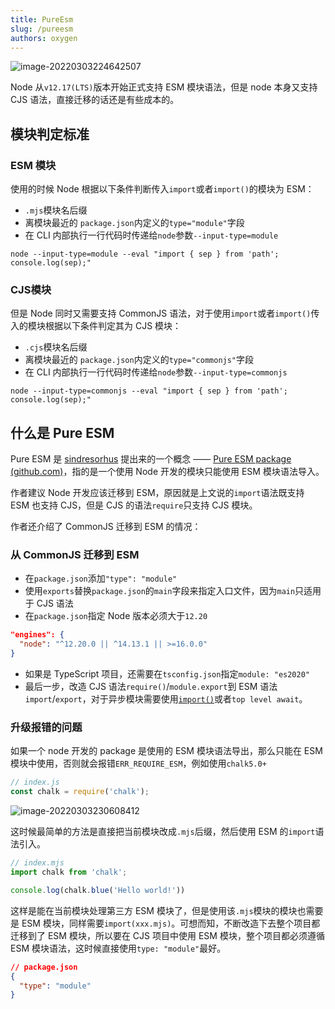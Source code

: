 ```yaml
---
title: PureEsm
slug: /pureesm
authors: oxygen
---
```


![image-20220303224642507](../public/images/image-20220303224642507.png)

Node 从`v12.17(LTS)`版本开始正式支持 ESM 模块语法，但是 node 本身又支持 CJS 语法，直接迁移的话还是有些成本的。

<!--truncate-->

## 模块判定标准

### ESM 模块

使用的时候 Node 根据以下条件判断传入`import`或者`import()`的模块为 ESM：

- `.mjs`模块名后缀
- 离模块最近的 `package.json`内定义的`type="module"`字段
- 在 CLI 内部执行一行代码时传递给`node`参数`--input-type=module`

```shell
node --input-type=module --eval "import { sep } from 'path'; console.log(sep);"
```

### CJS模块

但是 Node 同时又需要支持 CommonJS 语法，对于使用`import`或者`import()`传入的模块根据以下条件判定其为 CJS 模块：

- `.cjs`模块名后缀
- 离模块最近的 `package.json`内定义的`type="commonjs"`字段
- 在 CLI 内部执行一行代码时传递给`node`参数`--input-type=commonjs`

```shell
node --input-type=commonjs --eval "import { sep } from 'path'; console.log(sep);"
```

## 什么是 Pure ESM

Pure ESM 是 [sindresorhus](https://gist.github.com/sindresorhus) 提出来的一个概念 —— [Pure ESM package (github.com)](https://gist.github.com/sindresorhus/a39789f98801d908bbc7ff3ecc99d99c)，指的是一个使用 Node 开发的模块只能使用 ESM 模块语法导入。

作者建议 Node  开发应该迁移到 ESM，原因就是上文说的`import`语法既支持 ESM 也支持 CJS，但是 CJS 的语法`require`只支持 CJS 模块。

作者还介绍了 CommonJS 迁移到 ESM 的情况：

### 从 CommonJS 迁移到 ESM

- 在`package.json`添加`"type": "module"`
- 使用`exports`替换`package.json`的`main`字段来指定入口文件，因为`main`只适用于 CJS 语法
- 在`package.json`指定 Node 版本必须大于`12.20`

```json
"engines": {
  "node": "^12.20.0 || ^14.13.1 || >=16.0.0"
}
```

- 如果是 TypeScript 项目，还需要在`tsconfig.json`指定`module: "es2020"`
- 最后一步，改造 CJS 语法`require()`/`module.export`到 ESM 语法`import`/`export`，对于异步模块需要使用[`import()`](https://developer.mozilla.org/en-US/docs/Web/JavaScript/Reference/Statements/import#dynamic_import)或者`top level await`。

### 升级报错的问题

如果一个 node 开发的 package 是使用的 ESM 模块语法导出，那么只能在 ESM 模块中使用，否则就会报错`ERR_REQUIRE_ESM`，例如使用`chalk5.0+`

```js
// index.js
const chalk = require('chalk');
```

![image-20220303230608412](../public/images/image-20220303230608412.png)

这时候最简单的方法是直接把当前模块改成`.mjs`后缀，然后使用 ESM 的`import`语法引入。

```js
// index.mjs
import chalk from 'chalk';

console.log(chalk.blue('Hello world!'))
```

这样是能在当前模块处理第三方 ESM 模块了，但是使用该`.mjs`模块的模块也需要是 ESM 模块，同样需要`import(xxx.mjs)`。可想而知，不断改造下去整个项目都迁移到了 ESM 模块，所以要在 CJS 项目中使用 ESM 模块，整个项目都必须遵循 ESM 模块语法，这时候直接使用`type: "module"`最好。

```json
// package.json
{
  "type": "module"
}
```

